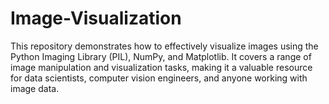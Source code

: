 # Image-Visualization
This repository demonstrates how to effectively visualize images using the Python Imaging Library (PIL), NumPy, and Matplotlib. It covers a range of image manipulation and visualization tasks, making it a valuable resource for data scientists, computer vision engineers, and anyone working with image data.
